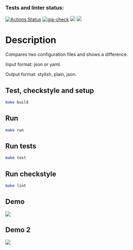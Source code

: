 ### Tests and linter status:
[![Actions Status](https://github.com/YobiDoYobi/java-project-71/actions/workflows/hexlet-check.yml/badge.svg)](https://github.com/YobiDoYobi/java-project-71/actions)
[![gia-check](https://github.com/YobiDoYobi/java-project-71/actions/workflows/gia-check.yml/badge.svg)](https://github.com/YobiDoYobi/java-project-71/actions/workflows/gia-check.yml)
<a href="https://codeclimate.com/github/YobiDoYobi/java-project-71/maintainability"><img src="https://api.codeclimate.com/v1/badges/f5458dd334e6ede1cf68/maintainability" /></a>
<a href="https://codeclimate.com/github/YobiDoYobi/java-project-71/test_coverage"><img src="https://api.codeclimate.com/v1/badges/f5458dd334e6ede1cf68/test_coverage" /></a>

# Description
Compares two configuration files and shows a difference.

Input format: json or yaml.

Output format: stylish, plain, json.

## Test, checkstyle and setup

```bash
make build
```

## Run

```bash
make run
```

## Run tests

```bash
make test
```

## Run checkstyle

```bash
make lint
```

## Demo
<a href="https://asciinema.org/a/EhSotKN8pTjFmC1kSB7sgnOIb" target="_blank"><img src="https://asciinema.org/a/EhSotKN8pTjFmC1kSB7sgnOIb.svg" /></a>

## Demo 2
<a href="https://asciinema.org/a/bSjb4FgXMmhhNFoKaFEZSi5Ut" target="_blank"><img src="https://asciinema.org/a/bSjb4FgXMmhhNFoKaFEZSi5Ut.svg" /></a>